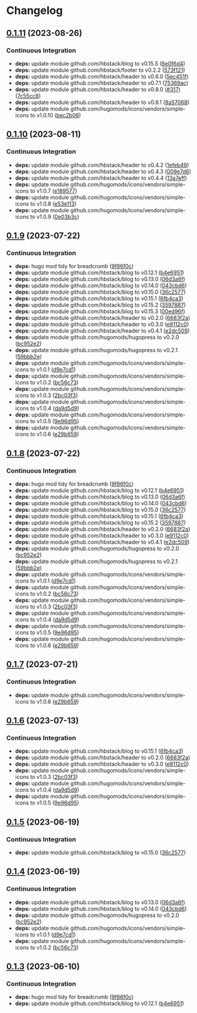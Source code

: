 # Changelog

## [0.1.11](https://github.com/hbstack/blog/compare/modules/breadcrumb/v0.1.10...modules/breadcrumb/v0.1.11) (2023-08-26)


### Continuous Integration

* **deps:** update module github.com/hbstack/blog to v0.15.5 ([6e0f6d4](https://github.com/hbstack/blog/commit/6e0f6d4517f4bc647dd214a2bc7e19c1d1d011c4))
* **deps:** update module github.com/hbstack/footer to v0.2.2 ([573f121](https://github.com/hbstack/blog/commit/573f121953a4242f072dc3e79a6da2e40e905626))
* **deps:** update module github.com/hbstack/header to v0.6.0 ([5ec451f](https://github.com/hbstack/blog/commit/5ec451f02a81ae813f301808e95008c94cf59dbe))
* **deps:** update module github.com/hbstack/header to v0.7.1 ([75369ac](https://github.com/hbstack/blog/commit/75369ac3ce071e6104bc4c3bfbc69ef7d70ae2a8))
* **deps:** update module github.com/hbstack/header to v0.8.0 ([#317](https://github.com/hbstack/blog/issues/317)) ([7c55cc8](https://github.com/hbstack/blog/commit/7c55cc8536600308395c8598a23c0c87566a0562))
* **deps:** update module github.com/hbstack/header to v0.8.1 ([8a57068](https://github.com/hbstack/blog/commit/8a57068305380cc85f56da0d387d4cae2bc5813d))
* **deps:** update module github.com/hugomods/icons/vendors/simple-icons to v1.0.10 ([bec2b06](https://github.com/hbstack/blog/commit/bec2b06e7feacaf541594667343ac8f84df322ff))

## [0.1.10](https://github.com/hbstack/blog/compare/modules/breadcrumb/v0.1.9...modules/breadcrumb/v0.1.10) (2023-08-11)


### Continuous Integration

* **deps:** update module github.com/hbstack/header to v0.4.2 ([1efeb49](https://github.com/hbstack/blog/commit/1efeb49f0aecf59e2a37f458023943fcedff469a))
* **deps:** update module github.com/hbstack/header to v0.4.3 ([009e7d6](https://github.com/hbstack/blog/commit/009e7d61d5bd6374999d22f9d39dcb38bc69deee))
* **deps:** update module github.com/hbstack/header to v0.4.4 ([13a7eff](https://github.com/hbstack/blog/commit/13a7eff418ff5d60ce5a808b014648b9e7ccc60a))
* **deps:** update module github.com/hugomods/icons/vendors/simple-icons to v1.0.7 ([e189577](https://github.com/hbstack/blog/commit/e1895772597abacbfdc80133cd5ec847627e7e60))
* **deps:** update module github.com/hugomods/icons/vendors/simple-icons to v1.0.8 ([e53e113](https://github.com/hbstack/blog/commit/e53e113beabad85a87cca515e97b2e90f7950ad1))
* **deps:** update module github.com/hugomods/icons/vendors/simple-icons to v1.0.9 ([0e03b3c](https://github.com/hbstack/blog/commit/0e03b3c61ed7338632cea28454c243274ef2df91))

## [0.1.9](https://github.com/hbstack/blog/compare/modules/breadcrumb-v0.1.8...modules/breadcrumb/v0.1.9) (2023-07-22)


### Continuous Integration

* **deps:** hugo mod tidy for breadcrumb ([9f86f0c](https://github.com/hbstack/blog/commit/9f86f0c9c885d87d620b01da6602744b708e062b))
* **deps:** update module github.com/hbstack/blog to v0.12.1 ([b4e6951](https://github.com/hbstack/blog/commit/b4e695188f04c8f78175af78500750f396db1045))
* **deps:** update module github.com/hbstack/blog to v0.13.0 ([06d3a6f](https://github.com/hbstack/blog/commit/06d3a6fee41cc0268ade873dc34a9de97a13fcc3))
* **deps:** update module github.com/hbstack/blog to v0.14.0 ([043cbd6](https://github.com/hbstack/blog/commit/043cbd62c4688baab0a5ebf38cd17a27aee6b4f1))
* **deps:** update module github.com/hbstack/blog to v0.15.0 ([36c2577](https://github.com/hbstack/blog/commit/36c2577fd59796009ffd0810249e5c102b68f5b6))
* **deps:** update module github.com/hbstack/blog to v0.15.1 ([6fb4ca3](https://github.com/hbstack/blog/commit/6fb4ca36da5095f2aebf8273afe68710a7ed2f34))
* **deps:** update module github.com/hbstack/blog to v0.15.2 ([3597887](https://github.com/hbstack/blog/commit/35978879bff0aa39d3b83063476557696103089c))
* **deps:** update module github.com/hbstack/blog to v0.15.3 ([00ed96f](https://github.com/hbstack/blog/commit/00ed96ffe4507a2b97d38026182bf0d63b3879f4))
* **deps:** update module github.com/hbstack/header to v0.2.0 ([6683f2a](https://github.com/hbstack/blog/commit/6683f2a897d9e07fe7a4e4d69d1bf375f7b2793d))
* **deps:** update module github.com/hbstack/header to v0.3.0 ([e9112c0](https://github.com/hbstack/blog/commit/e9112c021ca3f1c50db540e6e8ad0ceccc2c9f90))
* **deps:** update module github.com/hbstack/header to v0.4.1 ([e2dc509](https://github.com/hbstack/blog/commit/e2dc5096182f3228d2618d32dcd87c78ba94b0e0))
* **deps:** update module github.com/hugomods/hugopress to v0.2.0 ([bc952e2](https://github.com/hbstack/blog/commit/bc952e2b65c3c0da5fd63092423f6aa3e8ba8ae5))
* **deps:** update module github.com/hugomods/hugopress to v0.2.1 ([59bbb2e](https://github.com/hbstack/blog/commit/59bbb2ef8ce12c7b3961def3b090ac1b93f65036))
* **deps:** update module github.com/hugomods/icons/vendors/simple-icons to v1.0.1 ([d9e7cd1](https://github.com/hbstack/blog/commit/d9e7cd14836563885bb2fa0ee5c20eddf9a7aa47))
* **deps:** update module github.com/hugomods/icons/vendors/simple-icons to v1.0.2 ([bc56c73](https://github.com/hbstack/blog/commit/bc56c7379a4da3988763ec2ba0ad2ea384922148))
* **deps:** update module github.com/hugomods/icons/vendors/simple-icons to v1.0.3 ([2bc03f3](https://github.com/hbstack/blog/commit/2bc03f321b29c253cc92065490e4defede5e5fd7))
* **deps:** update module github.com/hugomods/icons/vendors/simple-icons to v1.0.4 ([da9d5d9](https://github.com/hbstack/blog/commit/da9d5d927f04a8d2f7aa79619b9b7acee3d61b06))
* **deps:** update module github.com/hugomods/icons/vendors/simple-icons to v1.0.5 ([9e96d95](https://github.com/hbstack/blog/commit/9e96d950f5a3334ade41519e2633b1a426a6c661))
* **deps:** update module github.com/hugomods/icons/vendors/simple-icons to v1.0.6 ([e29b659](https://github.com/hbstack/blog/commit/e29b659a603f21c9a84ae27e72e7dce732957da1))

## [0.1.8](https://github.com/hbstack/blog/compare/modules/breadcrumb-v0.1.7...modules/breadcrumb/v0.1.8) (2023-07-22)


### Continuous Integration

* **deps:** hugo mod tidy for breadcrumb ([9f86f0c](https://github.com/hbstack/blog/commit/9f86f0c9c885d87d620b01da6602744b708e062b))
* **deps:** update module github.com/hbstack/blog to v0.12.1 ([b4e6951](https://github.com/hbstack/blog/commit/b4e695188f04c8f78175af78500750f396db1045))
* **deps:** update module github.com/hbstack/blog to v0.13.0 ([06d3a6f](https://github.com/hbstack/blog/commit/06d3a6fee41cc0268ade873dc34a9de97a13fcc3))
* **deps:** update module github.com/hbstack/blog to v0.14.0 ([043cbd6](https://github.com/hbstack/blog/commit/043cbd62c4688baab0a5ebf38cd17a27aee6b4f1))
* **deps:** update module github.com/hbstack/blog to v0.15.0 ([36c2577](https://github.com/hbstack/blog/commit/36c2577fd59796009ffd0810249e5c102b68f5b6))
* **deps:** update module github.com/hbstack/blog to v0.15.1 ([6fb4ca3](https://github.com/hbstack/blog/commit/6fb4ca36da5095f2aebf8273afe68710a7ed2f34))
* **deps:** update module github.com/hbstack/blog to v0.15.2 ([3597887](https://github.com/hbstack/blog/commit/35978879bff0aa39d3b83063476557696103089c))
* **deps:** update module github.com/hbstack/header to v0.2.0 ([6683f2a](https://github.com/hbstack/blog/commit/6683f2a897d9e07fe7a4e4d69d1bf375f7b2793d))
* **deps:** update module github.com/hbstack/header to v0.3.0 ([e9112c0](https://github.com/hbstack/blog/commit/e9112c021ca3f1c50db540e6e8ad0ceccc2c9f90))
* **deps:** update module github.com/hbstack/header to v0.4.1 ([e2dc509](https://github.com/hbstack/blog/commit/e2dc5096182f3228d2618d32dcd87c78ba94b0e0))
* **deps:** update module github.com/hugomods/hugopress to v0.2.0 ([bc952e2](https://github.com/hbstack/blog/commit/bc952e2b65c3c0da5fd63092423f6aa3e8ba8ae5))
* **deps:** update module github.com/hugomods/hugopress to v0.2.1 ([59bbb2e](https://github.com/hbstack/blog/commit/59bbb2ef8ce12c7b3961def3b090ac1b93f65036))
* **deps:** update module github.com/hugomods/icons/vendors/simple-icons to v1.0.1 ([d9e7cd1](https://github.com/hbstack/blog/commit/d9e7cd14836563885bb2fa0ee5c20eddf9a7aa47))
* **deps:** update module github.com/hugomods/icons/vendors/simple-icons to v1.0.2 ([bc56c73](https://github.com/hbstack/blog/commit/bc56c7379a4da3988763ec2ba0ad2ea384922148))
* **deps:** update module github.com/hugomods/icons/vendors/simple-icons to v1.0.3 ([2bc03f3](https://github.com/hbstack/blog/commit/2bc03f321b29c253cc92065490e4defede5e5fd7))
* **deps:** update module github.com/hugomods/icons/vendors/simple-icons to v1.0.4 ([da9d5d9](https://github.com/hbstack/blog/commit/da9d5d927f04a8d2f7aa79619b9b7acee3d61b06))
* **deps:** update module github.com/hugomods/icons/vendors/simple-icons to v1.0.5 ([9e96d95](https://github.com/hbstack/blog/commit/9e96d950f5a3334ade41519e2633b1a426a6c661))
* **deps:** update module github.com/hugomods/icons/vendors/simple-icons to v1.0.6 ([e29b659](https://github.com/hbstack/blog/commit/e29b659a603f21c9a84ae27e72e7dce732957da1))

## [0.1.7](https://github.com/hbstack/blog/compare/modules/breadcrumb/v0.1.6...modules/breadcrumb/v0.1.7) (2023-07-21)


### Continuous Integration

* **deps:** update module github.com/hugomods/icons/vendors/simple-icons to v1.0.6 ([e29b659](https://github.com/hbstack/blog/commit/e29b659a603f21c9a84ae27e72e7dce732957da1))

## [0.1.6](https://github.com/hbstack/blog/compare/modules/breadcrumb/v0.1.5...modules/breadcrumb/v0.1.6) (2023-07-13)


### Continuous Integration

* **deps:** update module github.com/hbstack/blog to v0.15.1 ([6fb4ca3](https://github.com/hbstack/blog/commit/6fb4ca36da5095f2aebf8273afe68710a7ed2f34))
* **deps:** update module github.com/hbstack/header to v0.2.0 ([6683f2a](https://github.com/hbstack/blog/commit/6683f2a897d9e07fe7a4e4d69d1bf375f7b2793d))
* **deps:** update module github.com/hbstack/header to v0.3.0 ([e9112c0](https://github.com/hbstack/blog/commit/e9112c021ca3f1c50db540e6e8ad0ceccc2c9f90))
* **deps:** update module github.com/hugomods/icons/vendors/simple-icons to v1.0.3 ([2bc03f3](https://github.com/hbstack/blog/commit/2bc03f321b29c253cc92065490e4defede5e5fd7))
* **deps:** update module github.com/hugomods/icons/vendors/simple-icons to v1.0.4 ([da9d5d9](https://github.com/hbstack/blog/commit/da9d5d927f04a8d2f7aa79619b9b7acee3d61b06))
* **deps:** update module github.com/hugomods/icons/vendors/simple-icons to v1.0.5 ([9e96d95](https://github.com/hbstack/blog/commit/9e96d950f5a3334ade41519e2633b1a426a6c661))

## [0.1.5](https://github.com/hbstack/blog/compare/modules/breadcrumb/v0.1.4...modules/breadcrumb/v0.1.5) (2023-06-19)


### Continuous Integration

* **deps:** update module github.com/hbstack/blog to v0.15.0 ([36c2577](https://github.com/hbstack/blog/commit/36c2577fd59796009ffd0810249e5c102b68f5b6))

## [0.1.4](https://github.com/hbstack/blog/compare/modules/breadcrumb/v0.1.3...modules/breadcrumb/v0.1.4) (2023-06-19)


### Continuous Integration

* **deps:** update module github.com/hbstack/blog to v0.13.0 ([06d3a6f](https://github.com/hbstack/blog/commit/06d3a6fee41cc0268ade873dc34a9de97a13fcc3))
* **deps:** update module github.com/hbstack/blog to v0.14.0 ([043cbd6](https://github.com/hbstack/blog/commit/043cbd62c4688baab0a5ebf38cd17a27aee6b4f1))
* **deps:** update module github.com/hugomods/hugopress to v0.2.0 ([bc952e2](https://github.com/hbstack/blog/commit/bc952e2b65c3c0da5fd63092423f6aa3e8ba8ae5))
* **deps:** update module github.com/hugomods/icons/vendors/simple-icons to v1.0.1 ([d9e7cd1](https://github.com/hbstack/blog/commit/d9e7cd14836563885bb2fa0ee5c20eddf9a7aa47))
* **deps:** update module github.com/hugomods/icons/vendors/simple-icons to v1.0.2 ([bc56c73](https://github.com/hbstack/blog/commit/bc56c7379a4da3988763ec2ba0ad2ea384922148))

## [0.1.3](https://github.com/hbstack/blog/compare/modules/breadcrumb/v0.1.2...modules/breadcrumb/v0.1.3) (2023-06-10)


### Continuous Integration

* **deps:** hugo mod tidy for breadcrumb ([9f86f0c](https://github.com/hbstack/blog/commit/9f86f0c9c885d87d620b01da6602744b708e062b))
* **deps:** update module github.com/hbstack/blog to v0.12.1 ([b4e6951](https://github.com/hbstack/blog/commit/b4e695188f04c8f78175af78500750f396db1045))
